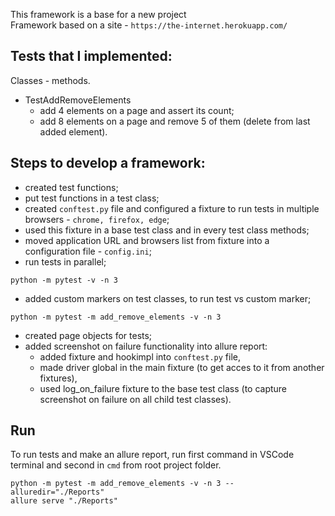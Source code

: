 This framework is a base for a new project  
Framework based on a site - ```https://the-internet.herokuapp.com/```

## Tests that I implemented:
Classes - methods.
* TestAddRemoveElements
    + add 4 elements on a page and assert its count;
    + add 8 elements on a page and remove 5 of them (delete from last added element).

## Steps to develop a framework:
* created test functions;
* put test functions in a test class;
* created ```conftest.py``` file and configured a fixture to run tests in multiple browsers - ```chrome, firefox, edge```;
* used this fixture in a base test class and in every test class methods;
* moved application URL and browsers list from fixture into a configuration file - ```config.ini```;
* run tests in parallel;
```
python -m pytest -v -n 3
```
* added custom markers on test classes, to run test vs custom marker;
```
python -m pytest -m add_remove_elements -v -n 3
```
* created page objects for tests;
* added screenshot on failure functionality into allure report:
    + added fixture and hookimpl into ```conftest.py``` file,
    + made driver global in the main fixture (to get acces to it from another fixtures),
    + used log_on_failure fixture to the base test class (to capture screenshot on failure on all child test classes).

## Run
To run tests and make an allure report, run first command in VSCode terminal and second in ```cmd``` from root project folder.
```
python -m pytest -m add_remove_elements -v -n 3 --alluredir="./Reports"
allure serve "./Reports"
```